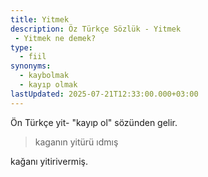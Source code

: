 ```yaml
---
title: Yitmek
description: Öz Türkçe Sözlük - Yitmek 
 - Yitmek ne demek?
type:
  - fiil
synonyms:
  - kaybolmak
  - kayıp olmak
lastUpdated: 2025-07-21T12:33:00.000+03:00
---
```

Ön Türkçe yit- "kayıp ol" sözünden gelir.

> kaganın yitürü ıdmış

kağanı yitirivermiş.
